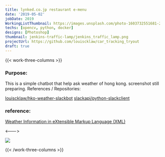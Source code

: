 ```yaml
---
title: lynked.co.jp restaurant e-menu
date: '2019-05-02'
jobDate: 2019
WorkingListThumbnail: https://images.unsplash.com/photo-1603732551681-2e91159b9dc2?ixlib=rb-4.0.3&ixid=MnwxMjA3fDB8MHxwaG90by1wYWdlfHx8fGVufDB8fHx8
techs: [opencv, python, docker]
designs: [Photoshop]
thumbnail: jenkins-traffic-lamp/jenkins_traffic_lamp.png
projectUrl: https://github.com/louiscklaw/car_tracking_tryout
draft: true
---
```


{{< work-three-columns >}}

### Purpose:

This is a simple chatbot that help ask weather of hong kong. screenshot still preparing.
References / Repositories:

[louiscklaw/hko-weather-slackbot](louiscklaw/hko-weather-slackbot)
[slackapi/python-slackclient](slackapi/python-slackclient)

### reference:

[Weather Information in eXtensible Markup Language (XML)](http://demo.xml.weather.gov.hk/V2/index.html)

<---> <!-- magic separator, between columns -->

![](./thumbnail.png)

{{< /work-three-columns >}}
